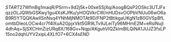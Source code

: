 $START$27WfmBg1maqR/PSrrn+9d2j5k+00xeSSjXq/AoogBQsP2OSkc3UTJFxqzzOLJQWbGSKwy1gu4XsKJfKu/yHOQVkrCW/nHUDsvOOPbVNUu06wO6aB9R5YTQQKAwIlSnNsq4YNhMjNMOTAt9D/FNP2tBtikgaUKgN1zB0GVSpBfLomtbDIeoLOCw4cr7f4lXuA2GpjxVkt5GR9LTv9JLeiTy96MHmE2M+eRslNujl4dhAq+SjSXCHmZizURq8X/168Gv+Nqp/AKguhVIQZklmBILQiNA1JUJZ3fxLP15no2dqhUYV2xipL4XLfO7+6CX4s$END$